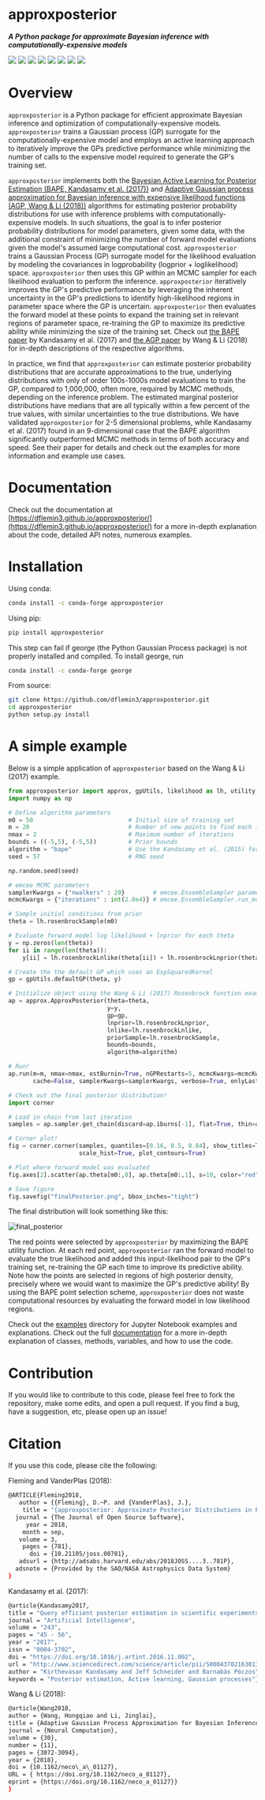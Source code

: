 **approxposterior**
===================

***A Python package for approximate Bayesian inference with computationally-expensive models***

<p>
<a href="https://github.com/dflemin3/approxposterior">
<img src="https://img.shields.io/badge/GitHub-dflemin3%2Fapproxposterior-blue.svg?style=flat"></a>
<a href="https://github.com/dflemin3/approxposterior/blob/master/LICENSE">
<img src="https://img.shields.io/badge/license-MIT-blue.svg?style=flat"></a>
<a href="https://travis-ci.org/dflemin3/approxposterior">
<img src="http://img.shields.io/travis/dflemin3/approxposterior/master.svg?style=flat"></a>
<a href="https://doi.org/10.21105/joss.00781">
<img src="http://joss.theoj.org/papers/10.21105/joss.00781/status.svg"></a>
<a href="https://pypi.python.org/pypi/approxposterior/">
<img src="https://img.shields.io/pypi/pyversions/approxposterior.svg"></a>
<a href="https://conda.anaconda.org/conda-forge">
<img src="https://anaconda.org/conda-forge/approxposterior/badges/installer/conda.svg"></a>
<a href="https://anaconda.org/conda-forge/approxposterior">
<img src="https://anaconda.org/conda-forge/approxposterior/badges/downloads.svg"></a>
<a href="https://coveralls.io/github/dflemin3/approxposterior?branch=master">
<img src="https://coveralls.io/repos/github/dflemin3/approxposterior/badge.svg?branch=master"></a>

</p>

Overview
========

`approxposterior` is a Python package for efficient approximate Bayesian
inference and optimization of computationally-expensive models. `approxposterior`
trains a Gaussian process (GP) surrogate for the computationally-expensive model
and employs an active learning approach to iteratively improve the GPs predictive
performance while minimizing the number of calls to the expensive model required
to generate the GP's training set.

`approxposterior` implements both the [Bayesian Active Learning for Posterior Estimation (BAPE, Kandasamy et al. (2017))](https://www.sciencedirect.com/science/article/abs/pii/S0004370216301394) and [Adaptive Gaussian process approximation for Bayesian inference with expensive likelihood functions (AGP, Wang & Li (2018))](https://www.semanticscholar.org/paper/Adaptive-Gaussian-Process-Approximation-for-with-Wang-Li/a11e3a4144898920835ccff7ef0ed0b159b94bc6) algorithms for estimating posterior probability distributions for use with inference problems with computationally-expensive models. In such situations,
the goal is to infer posterior probability distributions for model parameters, given some data, with the additional constraint of minimizing the number of forward model evaluations given the model's assumed large computational cost.  `approxposterior` trains a Gaussian Process (GP) surrogate model for the likelihood evaluation by modeling the covariances in logprobability (logprior + loglikelihood) space. `approxposterior` then uses this GP within an MCMC sampler for each likelihood evaluation to perform the inference. `approxposterior` iteratively improves the GP's predictive performance by leveraging the inherent uncertainty in the GP's predictions to identify high-likelihood regions in parameter space where the GP is uncertain.  `approxposterior` then evaluates the forward model at these points to expand the training set in relevant regions of parameter space, re-training the GP to maximize its predictive ability while minimizing the size of the training set.  Check out [the BAPE paper](https://www.sciencedirect.com/science/article/abs/pii/S0004370216301394) by Kandasamy et al. (2017) and [the AGP paper](https://www.semanticscholar.org/paper/Adaptive-Gaussian-Process-Approximation-for-with-Wang-Li/a11e3a4144898920835ccff7ef0ed0b159b94bc6) by Wang & Li (2018) for in-depth descriptions of the respective algorithms.

In practice, we find that `approxposterior` can estimate posterior probability distributions that are accurate
approximations to the true, underlying distributions with only of order 100s-1000s model evaluations to train the GP, compared to 1,000,000, often more, required by MCMC methods, depending on the inference problem. The estimated marginal posterior distributions have medians that are all typically within a few percent of the true values, with similar uncertainties to the true distributions.  We have validated `approxposterior` for 2-5 dimensional problems, while Kandasamy et al. (2017) found in an 9-dimensional case that the BAPE algorithm significantly outperformed MCMC methods in terms of both accuracy and speed. See their paper for details and check out the examples for more information and example use cases.

Documentation
=============

Check out the documentation at [https://dflemin3.github.io/approxposterior/](https://dflemin3.github.io/approxposterior/) for a more in-depth explanation about the code, detailed API notes, numerous examples.

Installation
============

Using conda:

```bash
conda install -c conda-forge approxposterior
```

Using pip:

```bash
pip install approxposterior
```

This step can fail if george (the Python Gaussian Process package) is not properly installed and compiled.
To install george, run

```bash
conda install -c conda-forge george
```

From source:

```bash
git clone https://github.com/dflemin3/approxposterior.git
cd approxposterior
python setup.py install
```

A simple example
================

Below is a simple application of `approxposterior` based on the Wang & Li (2017) example.

```python
from approxposterior import approx, gpUtils, likelihood as lh, utility as ut
import numpy as np

# Define algorithm parameters
m0 = 50                           # Initial size of training set
m = 20                            # Number of new points to find each iteration
nmax = 2                          # Maximum number of iterations
bounds = ((-5,5), (-5,5))         # Prior bounds
algorithm = "bape"                # Use the Kandasamy et al. (2015) formalism
seed = 57                         # RNG seed

np.random.seed(seed)

# emcee MCMC parameters
samplerKwargs = {"nwalkers" : 20}        # emcee.EnsembleSampler parameters
mcmcKwargs = {"iterations" : int(2.0e4)} # emcee.EnsembleSampler.run_mcmc parameters

# Sample initial conditions from prior
theta = lh.rosenbrockSample(m0)

# Evaluate forward model log likelihood + lnprior for each theta
y = np.zeros(len(theta))
for ii in range(len(theta)):
    y[ii] = lh.rosenbrockLnlike(theta[ii]) + lh.rosenbrockLnprior(theta[ii])

# Create the the default GP which uses an ExpSquaredKernel
gp = gpUtils.defaultGP(theta, y)

# Initialize object using the Wang & Li (2017) Rosenbrock function example
ap = approx.ApproxPosterior(theta=theta,
                            y=y,
                            gp=gp,
                            lnprior=lh.rosenbrockLnprior,
                            lnlike=lh.rosenbrockLnlike,
                            priorSample=lh.rosenbrockSample,
                            bounds=bounds,
                            algorithm=algorithm)

# Run!
ap.run(m=m, nmax=nmax, estBurnin=True, nGPRestarts=5, mcmcKwargs=mcmcKwargs,
       cache=False, samplerKwargs=samplerKwargs, verbose=True, onlyLastMCMC=True)

# Check out the final posterior distribution!
import corner

# Load in chain from last iteration
samples = ap.sampler.get_chain(discard=ap.iburns[-1], flat=True, thin=ap.ithins[-1])

# Corner plot!
fig = corner.corner(samples, quantiles=[0.16, 0.5, 0.84], show_titles=True,
                    scale_hist=True, plot_contours=True)

# Plot where forward model was evaluated
fig.axes[2].scatter(ap.theta[m0:,0], ap.theta[m0:,1], s=10, color="red", zorder=20)

# Save figure
fig.savefig("finalPosterior.png", bbox_inches="tight")
```

The final distribution will look something like this:

![final_posterior](doc/_figures/final_posterior.png)

The red points were selected by `approxposterior` by maximizing the BAPE utility function.
At each red point, `approxposterior` ran the forward model to evaluate the true likelihood
and added this input-likelihood pair to the GP's training set, re-training the GP each time
to improve its predictive ability. Note how the points are selected in regions of
high posterior density, precisely where we would want to maximize the GP's predictive ability! By using the
BAPE point selection scheme, `approxposterior` does not waste computational resources by
evaluating the forward model in low likelihood regions.

Check out the [examples](https://github.com/dflemin3/approxposterior/tree/master/examples/Notebooks) directory for Jupyter Notebook examples and explanations. Check out the full [documentation](https://dflemin3.github.io/approxposterior/) for a more in-depth explanation of classes, methods, variables, and how to use the code.

Contribution
============

If you would like to contribute to this code, please feel free to fork the repository, make some edits, and open a pull request.
If you find a bug, have a suggestion, etc, please open up an issue!

Citation
========

If you use this code, please cite the following:

Fleming and VanderPlas (2018):

```bash
@ARTICLE{Fleming2018,
   author = {{Fleming}, D.~P. and {VanderPlas}, J.},
    title = "{approxposterior: Approximate Posterior Distributions in Python}",
  journal = {The Journal of Open Source Software},
     year = 2018,
    month = sep,
   volume = 3,
    pages = {781},
      doi = {10.21105/joss.00781},
   adsurl = {http://adsabs.harvard.edu/abs/2018JOSS....3..781P},
  adsnote = {Provided by the SAO/NASA Astrophysics Data System}
}
```

Kandasamy et al. (2017):

```bash
@article{Kandasamy2017,
title = "Query efficient posterior estimation in scientific experiments via Bayesian active learning",
journal = "Artificial Intelligence",
volume = "243",
pages = "45 - 56",
year = "2017",
issn = "0004-3702",
doi = "https://doi.org/10.1016/j.artint.2016.11.002",
url = "http://www.sciencedirect.com/science/article/pii/S0004370216301394",
author = "Kirthevasan Kandasamy and Jeff Schneider and Barnabás Póczos",
keywords = "Posterior estimation, Active learning, Gaussian processes"}
```

Wang & Li (2018):

```bash
@article{Wang2018,
author = {Wang, Hongqiao and Li, Jinglai},
title = {Adaptive Gaussian Process Approximation for Bayesian Inference with Expensive Likelihood Functions},
journal = {Neural Computation},
volume = {30},
number = {11},
pages = {3072-3094},
year = {2018},
doi = {10.1162/neco\_a\_01127},
URL = { https://doi.org/10.1162/neco_a_01127},
eprint = {https://doi.org/10.1162/neco_a_01127}}
}
```
